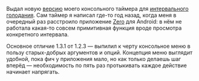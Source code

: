 ﻿Выдал новую [версию](https://github.com/vkostyanetsky/Fastimer/releases/tag/v1.3.1) моего консольного таймера для [интервального голодания](https://ru.wikipedia.org/wiki/Периодическое_голодание). Сам таймер я написал где-то год назад, когда меня в очередный раз расстроило приложение [Zero](https://www.zerolongevity.com/) для Android: в нём не работала какая-то совсем примитивная функция вроде просмотра конкретного интервала.

Основное отличие 1.3.1 от 1.2.3 — выпилил к черту консольное меню в пользу старых-добрых аргументов и опций. Концепция меню выглядит удобной, пока фич у приложения мало, но как только делаешь шаг вперёд — необходимость по пять раз протыкивать каждое действие начинает напрягать.